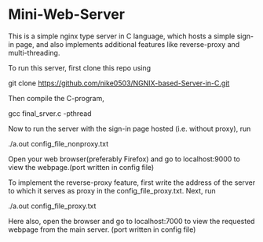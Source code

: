 # Mini-Web-Server

This is a simple nginx type server in C language, which hosts a simple sign-in page, and also implements additional features like reverse-proxy and multi-threading.

To run this server, first clone this repo using

git clone https://github.com/nike0503/NGNIX-based-Server-in-C.git

Then compile the C-program,

gcc final_srver.c -pthread

Now to run the server with the sign-in page hosted (i.e. without proxy), run

./a.out config_file_nonproxy.txt

Open your web browser(preferably Firefox) and go to localhost:9000 to view the webpage.(port written in config file)


To implement the reverse-proxy feature, first write the address of the server to which it serves as proxy in the config_file_proxy.txt. Next, run

./a.out config_file_proxy.txt

Here also, open the browser and go to localhost:7000 to view the requested webpage from the main server. (port written in config file)
